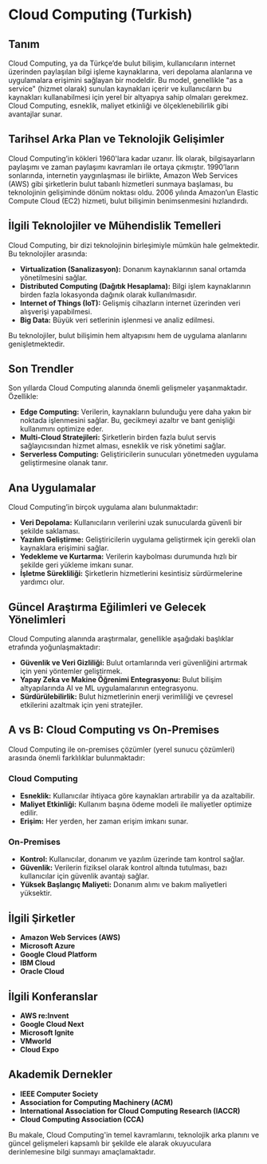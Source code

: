 # Cloud Computing (Turkish)

## Tanım

Cloud Computing, ya da Türkçe’de bulut bilişim, kullanıcıların internet üzerinden paylaşılan bilgi işleme kaynaklarına, veri depolama alanlarına ve uygulamalara erişimini sağlayan bir modeldir. Bu model, genellikle "as a service" (hizmet olarak) sunulan kaynakları içerir ve kullanıcıların bu kaynakları kullanabilmesi için yerel bir altyapıya sahip olmaları gerekmez. Cloud Computing, esneklik, maliyet etkinliği ve ölçeklenebilirlik gibi avantajlar sunar.

## Tarihsel Arka Plan ve Teknolojik Gelişimler

Cloud Computing’in kökleri 1960'lara kadar uzanır. İlk olarak, bilgisayarların paylaşımı ve zaman paylaşımı kavramları ile ortaya çıkmıştır. 1990’ların sonlarında, internetin yaygınlaşması ile birlikte, Amazon Web Services (AWS) gibi şirketlerin bulut tabanlı hizmetleri sunmaya başlaması, bu teknolojinin gelişiminde dönüm noktası oldu. 2006 yılında Amazon’un Elastic Compute Cloud (EC2) hizmeti, bulut bilişimin benimsenmesini hızlandırdı.

## İlgili Teknolojiler ve Mühendislik Temelleri

Cloud Computing, bir dizi teknolojinin birleşimiyle mümkün hale gelmektedir. Bu teknolojiler arasında:

- **Virtualization (Sanalizasyon):** Donanım kaynaklarının sanal ortamda yönetilmesini sağlar.
- **Distributed Computing (Dağıtık Hesaplama):** Bilgi işlem kaynaklarının birden fazla lokasyonda dağınık olarak kullanılmasıdır.
- **Internet of Things (IoT):** Gelişmiş cihazların internet üzerinden veri alışverişi yapabilmesi.
- **Big Data:** Büyük veri setlerinin işlenmesi ve analiz edilmesi.

Bu teknolojiler, bulut bilişimin hem altyapısını hem de uygulama alanlarını genişletmektedir.

## Son Trendler

Son yıllarda Cloud Computing alanında önemli gelişmeler yaşanmaktadır. Özellikle:

- **Edge Computing:** Verilerin, kaynakların bulunduğu yere daha yakın bir noktada işlenmesini sağlar. Bu, gecikmeyi azaltır ve bant genişliği kullanımını optimize eder.
- **Multi-Cloud Stratejileri:** Şirketlerin birden fazla bulut servis sağlayıcısından hizmet alması, esneklik ve risk yönetimi sağlar.
- **Serverless Computing:** Geliştiricilerin sunucuları yönetmeden uygulama geliştirmesine olanak tanır.

## Ana Uygulamalar

Cloud Computing’in birçok uygulama alanı bulunmaktadır:

- **Veri Depolama:** Kullanıcıların verilerini uzak sunucularda güvenli bir şekilde saklaması.
- **Yazılım Geliştirme:** Geliştiricilerin uygulama geliştirmek için gerekli olan kaynaklara erişimini sağlar.
- **Yedekleme ve Kurtarma:** Verilerin kaybolması durumunda hızlı bir şekilde geri yükleme imkanı sunar.
- **İşletme Sürekliliği:** Şirketlerin hizmetlerini kesintisiz sürdürmelerine yardımcı olur.

## Güncel Araştırma Eğilimleri ve Gelecek Yönelimleri

Cloud Computing alanında araştırmalar, genellikle aşağıdaki başlıklar etrafında yoğunlaşmaktadır:

- **Güvenlik ve Veri Gizliliği:** Bulut ortamlarında veri güvenliğini artırmak için yeni yöntemler geliştirmek.
- **Yapay Zeka ve Makine Öğrenimi Entegrasyonu:** Bulut bilişim altyapılarında AI ve ML uygulamalarının entegrasyonu.
- **Sürdürülebilirlik:** Bulut hizmetlerinin enerji verimliliği ve çevresel etkilerini azaltmak için yeni stratejiler.

## A vs B: Cloud Computing vs On-Premises

Cloud Computing ile on-premises çözümler (yerel sunucu çözümleri) arasında önemli farklılıklar bulunmaktadır:

### Cloud Computing
- **Esneklik:** Kullanıcılar ihtiyaca göre kaynakları artırabilir ya da azaltabilir.
- **Maliyet Etkinliği:** Kullanım başına ödeme modeli ile maliyetler optimize edilir.
- **Erişim:** Her yerden, her zaman erişim imkanı sunar.

### On-Premises
- **Kontrol:** Kullanıcılar, donanım ve yazılım üzerinde tam kontrol sağlar.
- **Güvenlik:** Verilerin fiziksel olarak kontrol altında tutulması, bazı kullanıcılar için güvenlik avantajı sağlar.
- **Yüksek Başlangıç Maliyeti:** Donanım alımı ve bakım maliyetleri yüksektir.

## İlgili Şirketler

- **Amazon Web Services (AWS)**
- **Microsoft Azure**
- **Google Cloud Platform**
- **IBM Cloud**
- **Oracle Cloud**

## İlgili Konferanslar

- **AWS re:Invent**
- **Google Cloud Next**
- **Microsoft Ignite**
- **VMworld**
- **Cloud Expo**

## Akademik Dernekler

- **IEEE Computer Society**
- **Association for Computing Machinery (ACM)**
- **International Association for Cloud Computing Research (IACCR)**
- **Cloud Computing Association (CCA)**

Bu makale, Cloud Computing'in temel kavramlarını, teknolojik arka planını ve güncel gelişmeleri kapsamlı bir şekilde ele alarak okuyuculara derinlemesine bilgi sunmayı amaçlamaktadır.